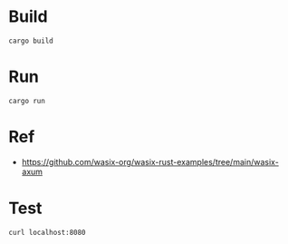 # Build
```shell
cargo build
```

# Run
```shell
cargo run
```

# Ref
- https://github.com/wasix-org/wasix-rust-examples/tree/main/wasix-axum

# Test
```shell
curl localhost:8080
```
